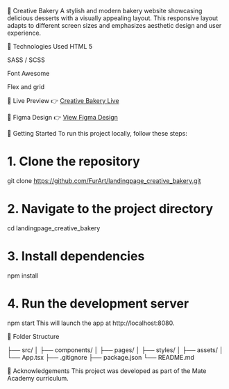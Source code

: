 🍪 Creative Bakery
A stylish and modern bakery website showcasing delicious desserts with a visually appealing layout. This responsive layout adapts to different screen sizes and emphasizes aesthetic design and user experience.

🔧 Technologies Used
HTML 5

SASS / SCSS

Font Awesome

Flex and grid

🔗 Live Preview
👉 [Creative Bakery Live](https://furart.github.io/landingpage_creative_bakery/)

🎨 Figma Design
👉 [View Figma Design](https://www.figma.com/file/dY3izAm0Vspsmra4lQWQIP/Bakerlab-FE-students?node-id=0%3A1)

🚀 Getting Started
To run this project locally, follow these steps:

# 1. Clone the repository
git clone https://github.com/FurArt/landingpage_creative_bakery.git

# 2. Navigate to the project directory
cd landingpage_creative_bakery

# 3. Install dependencies
npm install

# 4. Run the development server
npm start
This will launch the app at http://localhost:8080.

📁 Folder Structure

├── src/
│   ├── components/
│   ├── pages/
│   ├── styles/
│   ├── assets/
│   └── App.tsx
├── .gitignore
├── package.json
└── README.md

🙌 Acknowledgements
This project was developed as part of the Mate Academy curriculum.
